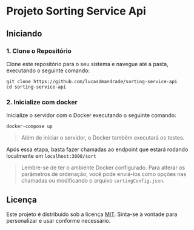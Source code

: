 # Projeto Sorting Service Api

## Iniciando

### 1. Clone o Repositório

Clone este repositório para o seu sistema e navegue até a pasta, executando o seguinte comando:

```
git clone https://github.com/lucasdmandrade/sorting-service-api
cd sorting-service-api
```

### 2. Inicialize com docker

Inicialize o servidor com o Docker executando o seguinte comando:

```
docker-compose up
```

> Além de iniciar o servidor, o Docker também executará os testes.

Após essa etapa, basta fazer chamadas ao endpoint que estará rodando localmente em `localhost:3000/sort`

> Lembre-se de ter o ambiente Docker configurado.
> Para alterar os parâmetros de ordenação, você pode enviá-los como opções nas chamadas ou modificando o arquivo `sortingConfig.json`.

## Licença

Este projeto é distribuído sob a licença [MIT](LICENSE). Sinta-se à vontade para personalizar e usar conforme necessário.
